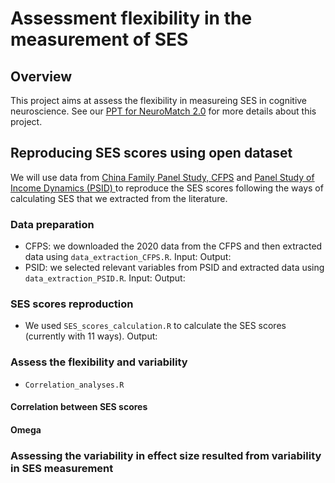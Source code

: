 # Assessment flexibility in the measurement of SES

## Overview
This project aims at assess the flexibility in measureing SES in cognitive neuroscience. See our [PPT for NeuroMatch 2.0](https://osf.io/gcxs6/) for more details about this project.

## Reproducing SES scores using open dataset
We will use data from [China Family Panel Study, CFPS](https://opendata.pku.edu.cn/dataverse/CFPS?language=en) and [Panel Study of Income Dynamics (PSID) ](https://psidonline.isr.umich.edu/) to reproduce the SES scores following the ways of calculating SES that we extracted from the literature. 

### Data preparation
* CFPS: we downloaded the 2020 data from the CFPS and then extracted data using `data_extraction_CFPS.R`. 
  Input:
  Output: 
* PSID: we selected relevant variables from PSID and extracted data using `data_extraction_PSID.R`. 
  Input:
  Output:

### SES scores reproduction
* We used `SES_scores_calculation.R` to calculate the SES scores (currently with 11 ways). Output: 

### Assess the flexibility and variability
* `Correlation_analyses.R`

#### Correlation between SES scores

#### Omega

### Assessing the variability in effect size resulted from variability in SES measurement